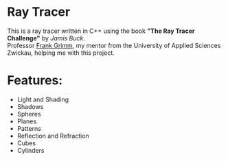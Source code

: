 # Ray Tracer

This is a ray tracer written in C++ using the book
**"The Ray Tracer Challenge"** by _Jamis Buck_.<br>
Professor [Frank Grimm](https://www.fh-zwickau.de/~fgr), my mentor from the University of Applied Sciences Zwickau, helping me with this project.

# Features:

- Light and Shading
- Shadows
- Spheres
- Planes
- Patterns
- Reflection and Refraction
- Cubes
- Cylinders
